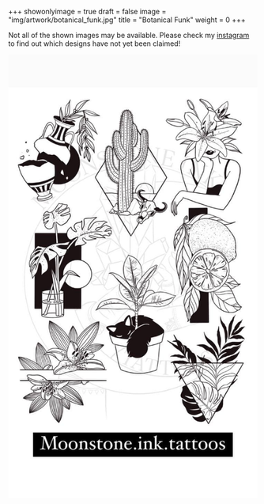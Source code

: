 +++
showonlyimage = true
draft = false
image = "img/artwork/botanical_funk.jpg"
title = "Botanical Funk"
weight = 0
+++

Not all of the shown images may be available. Please check my [instagram](https://www.instagram.com/moonstone.ink.tattoos)
to find out which designs have not yet been claimed!

![image](/img/artwork/botanical_funk.jpg)
